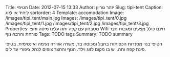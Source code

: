 Title: הטיפי
Date: 2012-07-15 13:33
Author: יזהר גוריון
Slug: tipi-tent
Caption: ליחיד או לזוג
sortorder: 4
Template: accomodation
Image: /images/tipi_tent/main.jpg
Images: /images/tipi_tent/0.jpg
        /images/tipi_tent/1.jpg
        /images/tipi_tent/2.jpg
        /images/tipi_tent/3.jpg
Properties: מטבחון עם קפה ותה עלינו
            מיטה וחצי
            Wifi חינם
            כולל מצעים ומגבות
            חצר פורחת והרבה נוף
Tags: TODO tags
Summary: TODO summary

הטיפי בנוי מסנדות הכפותות בחבל ומכוסה בד, משרה אווירה נעימה ואינטימית. בטיפי פינת קפה ותה. יש בו מקום לזוג וילד. הנוף והחצר צופים לנחל ציפורי עד לים.

